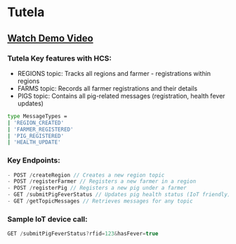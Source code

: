 # Tutela

## [Watch Demo Video](https://vimeo.com/1040586569)

### Tutela Key features with HCS:

- REGIONS topic: Tracks all regions and farmer - registrations within regions
- FARMS topic: Records all farmer registrations and their details
- PIGS topic: Contains all pig-related messages (registration, health fever updates)

```bash
type MessageTypes =
| 'REGION_CREATED'
| 'FARMER_REGISTERED'
| 'PIG_REGISTERED'
| 'HEALTH_UPDATE'
```

### Key Endpoints:

```typescript
- POST /createRegion // Creates a new region topic
- POST /registerFarmer // Registers a new farmer in a region
- POST /registerPig // Registers a new pig under a farmer
- GET /submitPigFeverStatus // Updates pig health status (IoT friendly)
- GET /getTopicMessages // Retrieves messages for any topic
```

### Sample IoT device call:

```typescript
GET /submitPigFeverStatus?rfid=123&hasFever=true
```

